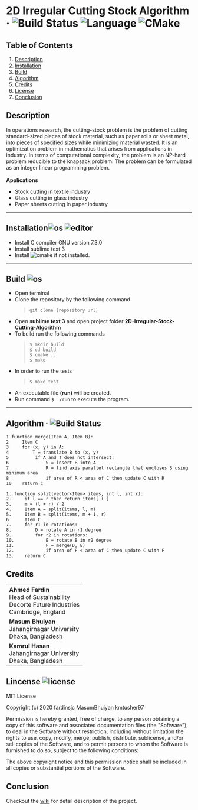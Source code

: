 # 2D Irregular Cutting Stock Algorithm &middot; ![Build Status](https://img.shields.io/travis/npm/npm/latest.svg?style=flat-square) ![Language](https://img.shields.io/badge/C%2B%2B-11-blue) ![CMake](https://img.shields.io/badge/CMake-V%203.10%2B-blue)

## Table of Contents
1. [ Description ](#description)
2. [ Installation ](#installation)
3. [ Build ](#build)
4. [ Algorithm ](#algorithm)
5. [ Credits ](#credits)
6. [ License ](#license)
7. [ Conclusion ](#conclusion) 


<a name="description"></a>
## Description
In operations research, the cutting-stock problem is the problem of cutting standard-sized pieces of stock material, such as paper rolls or sheet metal, into pieces of specified sizes while minimizing material wasted. It is an optimization problem in mathematics that arises from applications in industry. In terms of computational complexity, the problem is an NP-hard problem reducible to the knapsack problem. The problem can be formulated as an integer linear programming problem.<br><br>
**Applications**
* Stock cutting in textile industry
* Glass cutting in glass industry
* Paper sheets cutting in paper industry
---
<a name="installation"></a>
## Installation![os](https://img.shields.io/badge/os-linux-orange) ![editor](https://img.shields.io/badge/sublime_text-3-blue)
* Install C compiler GNU version 7.3.0 <br>
* Install sublime text 3
* Install ![cmake](https://img.shields.io/badge/CMake-V%203.10%2B-blue) if not installed.
---
<a name="build"></a>
## Build ![os](https://img.shields.io/badge/os-linux-orange)
* Open terminal
* Clone the repository by the following command <br>
  > `git clone [repository url]` <br>
* Open **sublime text 3** and open project folder **2D-Irregular-Stock-Cutting-Algorithm** <br>
* To  build run the following commands <br>
  > `$ mkdir build` <br>
    `$ cd build` <br>
    `$ cmake ..`<br>
    `$ make`<br>
* In order to run the tests
  > `$ make test`
* An executable file **(run)** will be created.
* Run command `$ ./run` to execute the program.
---
<a name="algorithm"></a>
## Algorithm &middot; ![Build Status](https://img.shields.io/travis/npm/npm/latest.svg?style=flat-square) <br>
```
1 function merge(Item A, Item B):
2     Item C
3     for (x, y) in A:
4         T = translate B to (x, y)
5          if A and T does not intersect:
6              S = insert B into A
7              R = find axis parallel rectangle that encloses S using minimum area
8              if area of R < area of C then update C with R
10    return C
```
```
1. function split(vector<Item> items, int l, int r):
2.     if l == r then return items[ l ]
3.     m = (l + r) / 2
4.     Item A = split(items, l, m)
5.     Item B = split(items, m + 1, r)
6      Item C
7.     for r1 in rotations:
8.         D = rotate A in r1 degree
9.         for r2 in rotations:
10.            E = rotate B in r2 degree
11.            F = merge(D, E)
12.            if area of F < area of C then update C with F
13.    return C
```
<a name="credits"></a>
## Credits 

<table style="width:100%">
  <tr>
    <td> 
      <b>Ahmed Fardin</b> <br>
      Head of Sustainability<br>
      Decorte Future Industries<br>
      Cambridge, England 
    </td>
  </tr>
  <tr>
    <td> 
      <b>Masum Bhuiyan</b> <br>
      Jahangirnagar University <br>
      Dhaka, Bangladesh
    </td>
  </tr>
  <tr>
    <td> 
      <b>Kamrul Hasan</b> <br>
      Jahangirnagar University <br>
      Dhaka, Bangladesh
    </td>
  </tr>
</table>

<a name="license"></a>
## Lincense ![license](https://img.shields.io/badge/license-MIT-green) <br>
MIT License

Copyright (c) 2020 fardinsjc MasumBhuiyan kmtusher97

Permission is hereby granted, free of charge, to any person obtaining a copy
of this software and associated documentation files (the "Software"), to deal
in the Software without restriction, including without limitation the rights
to use, copy, modify, merge, publish, distribute, sublicense, and/or sell
copies of the Software, and to permit persons to whom the Software is
furnished to do so, subject to the following conditions:

The above copyright notice and this permission notice shall be included in all
copies or substantial portions of the Software.
<a name="conclusion"></a>
## Conclusion
Checkout the [wiki](https://www.demo.com) for detail description of the project.

